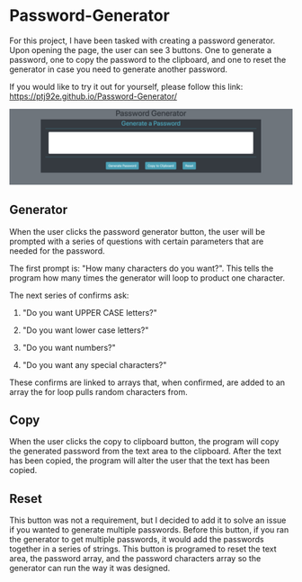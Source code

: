 # Password-Generator

For this project, I have been tasked with creating a password generator. Upon opening the page, the user can see 3 buttons. One to generate a password, one to copy the password to the clipboard, and one to reset the generator in case you need to generate another password.

If you would like to try it out for yourself, please follow this link: https://ptj92e.github.io/Password-Generator/

![App Image](/images/PasswordGenerator.png)

## Generator

When the user clicks the password generator button, the user will be prompted with a series of questions with certain parameters that are needed for the password.

The first prompt is: "How many characters do you want?". This tells the program how many times the generator will loop to product one character.

The next series of confirms ask:

1. "Do you want UPPER CASE letters?" 

2. "Do you want lower case letters?" 

3. "Do you want numbers?" 

4. "Do you want any special characters?"

These confirms are linked to arrays that, when confirmed, are added to an array the for loop pulls random characters from.

## Copy 

When the user clicks the copy to clipboard button, the program will copy the generated password from the text area to the clipboard. After the text has been copied, the program will alter the user that the text has been copied. 

## Reset

This button was not a requirement, but I decided to add it to solve an issue if you wanted to generate multiple passwords. Before this button, if you ran the generator to get multiple passwords, it would add the passwords together in a series of strings. This button is programed to reset the text area, the password array, and the password characters array so the generator can run the way it was designed. 
